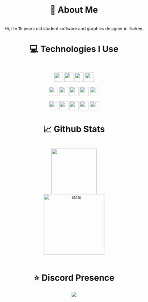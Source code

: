 <div align="center">
  <h1>👋 About Me</h1>
  <br>
   Hi, I’m 15 years old student software and graphics designer in Turkey.
  <h1>💻 Technologies I Use</h1>
   <br>
  <p align="center">
<a> <img src="https://img.shields.io/badge/HTML5-E34F26?style=for-the-badge&logo=html5&logoColor=white" widt="70" height="30" /> </a>
<a> <img src="https://img.shields.io/badge/CSS3-1572B6?style=for-the-badge&logo=css3&logoColor=white" widt="70" height="30" /> </a>
<a> <img src="https://img.shields.io/badge/JavaScript-F7DF1E?style=for-the-badge&logo=javascript&logoColor=black" widt="70" height="30" /> </a>
<a> <img src="https://img.shields.io/badge/Node.js-43853D?style=for-the-badge&logo=node.js&logoColor=white" widt="70" height="30" /> </a>

<a> <img src="	https://img.shields.io/badge/MongoDB-4EA94B?style=for-the-badge&logo=mongodb&logoColor=white" widt="70" height="30" /> </a>
<a> <img src="https://img.shields.io/badge/Heroku-430098?style=for-the-badge&logo=heroku&logoColor=white" widt="70" height="30" /> </a>
<a> <img src="https://img.shields.io/badge/Markdown-000000?style=for-the-badge&logo=markdown&logoColor=white" widt="70" height="30" /> </a>
<a> <img src="https://img.shields.io/badge/Express.js-404D59?style=for-the-badge" widt="70" height="30" /> </a>
<a> <img src="https://img.shields.io/badge/Bootstrap-563D7C?style=for-the-badge&logo=bootstrap&logoColor=white" widt="70" height="30" /> </a>

<a> <img src="https://img.shields.io/static/v1?style=flat-square&message=Git&color=F05032&logo=Git&logoColor=FFF&label=" widt="70" height="30" /> </a>
<a> <img src="https://img.shields.io/static/v1?style=flat-square&message=npm&color=CB3837&logo=npm&logoColor=FFF&label=" widt="70" height="30" /> </a>
<a> <img src="https://img.shields.io/static/v1?style=flat-square&message=Yarn&color=2C8EBB&logo=Yarn&logoColor=FFF&label=" widt="70" height="30" /> </a>
<a> <img src="https://img.shields.io/badge/GitHub-100000?style=for-the-badge&logo=github&logoColor=white" widt="70" height="30" /> </a>
<a> <img src="https://img.shields.io/static/v1?style=flat-square&message=Visual+Studio+Code&color=007ACC&logo=Visual+Studio+Code&logoColor=FFF&label=" widt="70" height="30" /> </a>

</p>
  <h1>📈 Github Stats</h1>
  <br>
  <img src="https://github-readme-stats.vercel.app/api?username=efewtf&show_icons=true&theme=gruvbox&hide_border=true" width="%100" height="150px">
  <br>
  <img src="https://github-readme-stats.vercel.app/api/top-langs/?username=efewtf&layout=compact&theme=gruvbox&hide_border=true&layout=compact" width="%100" height="200px" alt="stats" />
  <br><br>
    <h1>⭐ Discord Presence</h1>
 <img src="https://lanyard-profile-readme.vercel.app/api/487251264984449034" style="max-width:100%;">
</div>
